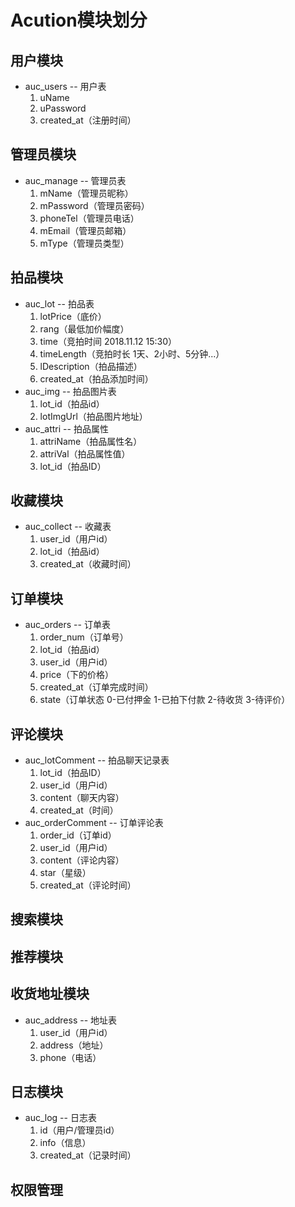 # Acution模块划分

## 用户模块

+ auc_users -- 用户表
  1. uName
  2. uPassword
  3. created_at（注册时间）

## 管理员模块

+ auc_manage -- 管理员表
  1. mName（管理员昵称）
  2. mPassword（管理员密码）
  3. phoneTel（管理员电话）
  4. mEmail（管理员邮箱）
  5. mType（管理员类型）

## 拍品模块



+ auc_lot -- 拍品表
  1. lotPrice（底价）
  2. rang（最低加价幅度）
  3. time（竞拍时间  2018.11.12 15:30）
  4. timeLength（竞拍时长 1天、2小时、5分钟...）
  5. lDescription（拍品描述）
  6. created_at（拍品添加时间）
+ auc_img -- 拍品图片表
  1. lot_id（拍品id）
  2. lotImgUrl（拍品图片地址）
+ auc_attri -- 拍品属性
  1. attriName（拍品属性名）
  2. attriVal（拍品属性值）
  3. lot_id（拍品ID）

## 收藏模块

+ auc_collect -- 收藏表
  1. user_id（用户id）
  2. lot_id（拍品id）
  3. created_at（收藏时间）

## 订单模块

+ auc_orders -- 订单表
  1. order_num（订单号）
  2. lot_id（拍品id）
  3. user_id（用户id）
  4. price（下的价格）
  5. created_at（订单完成时间）
  6. state（订单状态 0-已付押金 1-已拍下付款 2-待收货 3-待评价）

## 评论模块

+ auc_lotComment -- 拍品聊天记录表
  1. lot_id（拍品ID）
  2. user_id（用户id）
  3. content（聊天内容）
  4. created_at（时间）
+ auc_orderComment -- 订单评论表
  1. order_id（订单id）
  2. user_id（用户id）
  3. content（评论内容）
  4. star（星级）
  5. created_at（评论时间）

## 搜索模块

## 推荐模块

## 收货地址模块

+ auc_address -- 地址表
  1. user_id（用户id）
  2. address（地址）
  3. phone（电话）

## 日志模块

+ auc_log -- 日志表
  1. id（用户/管理员id）
  2. info（信息）
  3. created_at（记录时间）

## 权限管理







